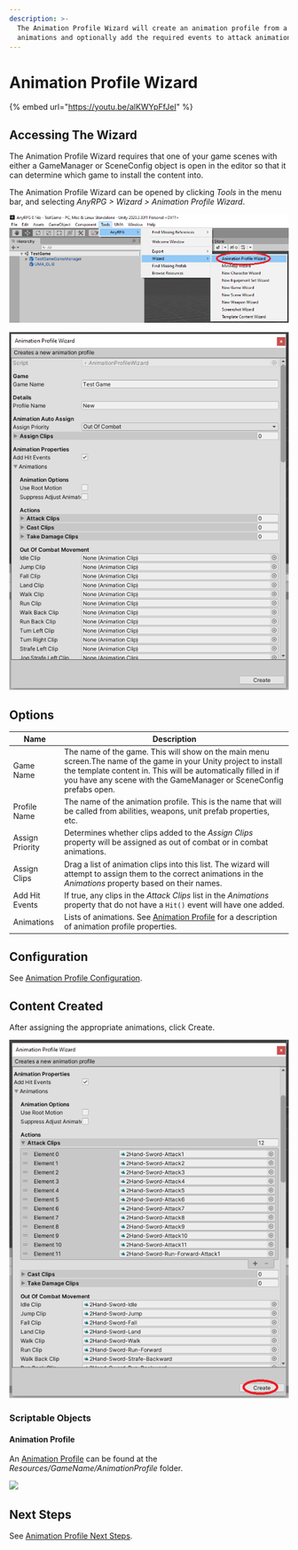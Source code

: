 ```yaml
---
description: >-
  The Animation Profile Wizard will create an animation profile from a list of
  animations and optionally add the required events to attack animations.
---
```


# Animation Profile Wizard

{% embed url="https://youtu.be/alKWYpFfJeI" %}

## Accessing The Wizard

The Animation Profile Wizard requires that one of your game scenes with either a GameManager or SceneConfig object is open in the editor so that it can determine which game to install the content into.

The Animation Profile Wizard can be opened by clicking _Tools_ in the menu bar, and selecting _AnyRPG > Wizard > Animation Profile Wizard_.

![](<../.gitbook/assets/image (135).png>)

![](<../.gitbook/assets/image (106).png>)

## Options

| Name            | Description                                                                                                                                                                                                                                                |
| --------------- | ---------------------------------------------------------------------------------------------------------------------------------------------------------------------------------------------------------------------------------------------------------- |
| Game Name       | The name of the game.  This will show on the main menu screen.The name of the game in your Unity project to install the template content in.  This will be automatically filled in if you have any scene with the GameManager or SceneConfig prefabs open. |
| Profile Name    | The name of the animation profile.  This is the name that will be called from abilities, weapons, unit prefab properties, etc.                                                                                                                             |
| Assign Priority | Determines whether clips added to the _Assign Clips_ property will be assigned as out of combat or in combat animations.                                                                                                                                   |
| Assign Clips    | Drag a list of animation clips into this list.  The wizard will attempt to assign them to the correct animations in the _Animations_ property based on their names.                                                                                        |
| Add Hit Events  | If true, any clips in the _Attack Clips_ list in the _Animations_ property that do not have a `Hit()` event will have one added.                                                                                                                           |
| Animations      | Lists of animations.  See [Animation Profile](../scriptable-objects/animation-profile.md) for a description of animation profile properties.                                                                                                               |

## Configuration

See [Animation Profile Configuration](../scriptable-objects/animation-profile.md#configuration).

## Content Created

After assigning the appropriate animations, click Create.

![](<../.gitbook/assets/image (110) (1).png>)

### Scriptable Objects

#### Animation Profile

An [Animation Profile](../scriptable-objects/animation-profile.md) can be found at the _Resources/GameName/AnimationProfile_ folder.

![](broken-reference)

## Next Steps

See [Animation Profile Next Steps](../scriptable-objects/animation-profile.md#next-steps).
